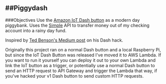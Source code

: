 ##Piggydash
---

###Objectives
Use the [Amazon IoT Dash button](https://aws.amazon.com/iotbutton/) as a modern day piggybank. Uses the [Simple](https://simple.com) API to transfer money out of my checking account into a rainy day fund.

Inspired by [Ted  Benson's Medium post](https://medium.com/@edwardbenson/how-i-hacked-amazon-s-5-wifi-button-to-track-baby-data-794214b0bdd8) on his Dash hack.

Originally this project ran on a normal Dash button and a local Raspberry Pi, but since the IoT Dash Button was released I've moved it to AWS Lambda. If you want to run it yourself you can deploy it out to your own Lambda and link the IoT button as a trigger, or potentially use a normal Dash button to send an HTTP request to API Gateway and trigger the Lambda that way, if you've hacked your v1 Dash button to send custom HTTP requests.
